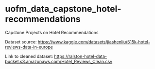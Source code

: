 # uofm_data_capstone_hotel-recommendations
Capstone Projects on Hotel Recommendations

Dataset source:
https://www.kaggle.com/datasets/jiashenliu/515k-hotel-reviews-data-in-europe

Link to cleaned dataset:
https://ralston-hotel-data-bucket.s3.amazonaws.com/Hotel_Reviews_Clean.csv


